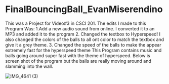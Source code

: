 # FinalBouncingBall_EvanMiserendino
This was a Project for Video#3 in CSCI 201. The edits I made to this Program Was:
1.Add a new audio sound from online. I converted it to an MP3 and added it to the program
2. Changed the textbox to Hyperspeed! I also changed the colors of the balls to all ont color to match the textbox and give it a grey theme. 
3. Changed the speed of the balls to make the appear extremely fast for the hyperspeed theme
This Program contains music and balls going around super fast with the theme of hyperspeed. Below is screen shot of the program but the balls are really moving around and slamming into the wall. 


![IMG_4641 (3)](https://user-images.githubusercontent.com/120612604/207770088-9eaa6af8-26a8-447d-af2f-ba36d49254cb.jpg)
